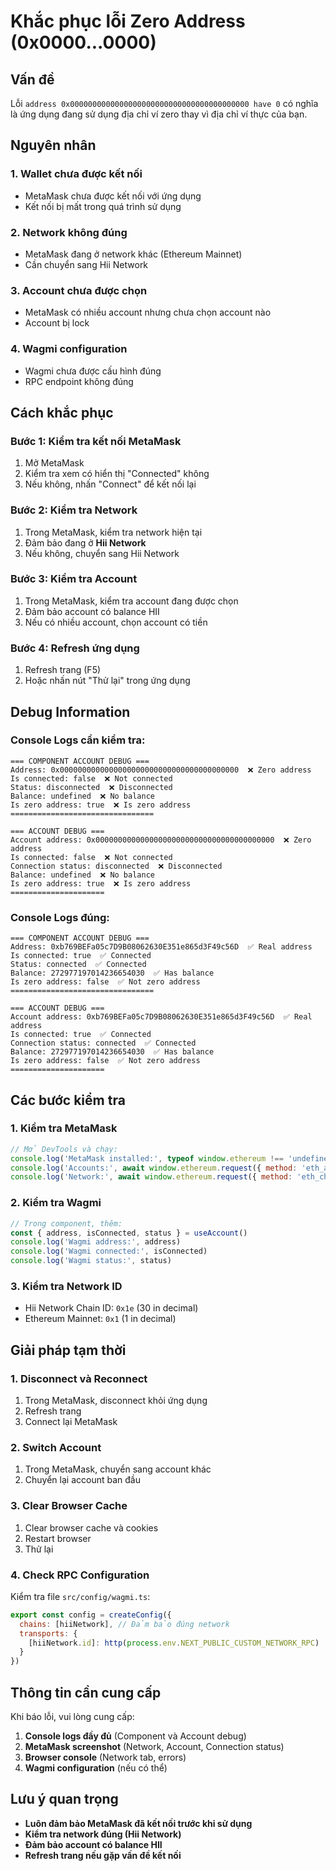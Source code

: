 # Khắc phục lỗi Zero Address (0x0000...0000)

## Vấn đề
Lỗi `address 0x0000000000000000000000000000000000000000 have 0` có nghĩa là ứng dụng đang sử dụng địa chỉ ví zero thay vì địa chỉ ví thực của bạn.

## Nguyên nhân

### 1. **Wallet chưa được kết nối**
- MetaMask chưa được kết nối với ứng dụng
- Kết nối bị mất trong quá trình sử dụng

### 2. **Network không đúng**
- MetaMask đang ở network khác (Ethereum Mainnet)
- Cần chuyển sang Hii Network

### 3. **Account chưa được chọn**
- MetaMask có nhiều account nhưng chưa chọn account nào
- Account bị lock

### 4. **Wagmi configuration**
- Wagmi chưa được cấu hình đúng
- RPC endpoint không đúng

## Cách khắc phục

### Bước 1: Kiểm tra kết nối MetaMask
1. Mở MetaMask
2. Kiểm tra xem có hiển thị "Connected" không
3. Nếu không, nhấn "Connect" để kết nối lại

### Bước 2: Kiểm tra Network
1. Trong MetaMask, kiểm tra network hiện tại
2. Đảm bảo đang ở **Hii Network**
3. Nếu không, chuyển sang Hii Network

### Bước 3: Kiểm tra Account
1. Trong MetaMask, kiểm tra account đang được chọn
2. Đảm bảo account có balance HII
3. Nếu có nhiều account, chọn account có tiền

### Bước 4: Refresh ứng dụng
1. Refresh trang (F5)
2. Hoặc nhấn nút "Thử lại" trong ứng dụng

## Debug Information

### Console Logs cần kiểm tra:

```
=== COMPONENT ACCOUNT DEBUG ===
Address: 0x0000000000000000000000000000000000000000  ❌ Zero address
Is connected: false  ❌ Not connected
Status: disconnected  ❌ Disconnected
Balance: undefined  ❌ No balance
Is zero address: true  ❌ Is zero address
================================

=== ACCOUNT DEBUG ===
Account address: 0x0000000000000000000000000000000000000000  ❌ Zero address
Is connected: false  ❌ Not connected
Connection status: disconnected  ❌ Disconnected
Balance: undefined  ❌ No balance
Is zero address: true  ❌ Is zero address
=====================
```

### Console Logs đúng:

```
=== COMPONENT ACCOUNT DEBUG ===
Address: 0xb769BEFa05c7D9B08062630E351e865d3F49c56D  ✅ Real address
Is connected: true  ✅ Connected
Status: connected  ✅ Connected
Balance: 272977197014236654030  ✅ Has balance
Is zero address: false  ✅ Not zero address
================================

=== ACCOUNT DEBUG ===
Account address: 0xb769BEFa05c7D9B08062630E351e865d3F49c56D  ✅ Real address
Is connected: true  ✅ Connected
Connection status: connected  ✅ Connected
Balance: 272977197014236654030  ✅ Has balance
Is zero address: false  ✅ Not zero address
=====================
```

## Các bước kiểm tra

### 1. **Kiểm tra MetaMask**
```javascript
// Mở DevTools và chạy:
console.log('MetaMask installed:', typeof window.ethereum !== 'undefined')
console.log('Accounts:', await window.ethereum.request({ method: 'eth_accounts' }))
console.log('Network:', await window.ethereum.request({ method: 'eth_chainId' }))
```

### 2. **Kiểm tra Wagmi**
```javascript
// Trong component, thêm:
const { address, isConnected, status } = useAccount()
console.log('Wagmi address:', address)
console.log('Wagmi connected:', isConnected)
console.log('Wagmi status:', status)
```

### 3. **Kiểm tra Network ID**
- Hii Network Chain ID: `0x1e` (30 in decimal)
- Ethereum Mainnet: `0x1` (1 in decimal)

## Giải pháp tạm thời

### 1. **Disconnect và Reconnect**
1. Trong MetaMask, disconnect khỏi ứng dụng
2. Refresh trang
3. Connect lại MetaMask

### 2. **Switch Account**
1. Trong MetaMask, chuyển sang account khác
2. Chuyển lại account ban đầu

### 3. **Clear Browser Cache**
1. Clear browser cache và cookies
2. Restart browser
3. Thử lại

### 4. **Check RPC Configuration**
Kiểm tra file `src/config/wagmi.ts`:
```javascript
export const config = createConfig({
  chains: [hiiNetwork], // Đảm bảo đúng network
  transports: {
    [hiiNetwork.id]: http(process.env.NEXT_PUBLIC_CUSTOM_NETWORK_RPC)
  }
})
```

## Thông tin cần cung cấp

Khi báo lỗi, vui lòng cung cấp:
1. **Console logs đầy đủ** (Component và Account debug)
2. **MetaMask screenshot** (Network, Account, Connection status)
3. **Browser console** (Network tab, errors)
4. **Wagmi configuration** (nếu có thể)

## Lưu ý quan trọng

- **Luôn đảm bảo MetaMask đã kết nối trước khi sử dụng**
- **Kiểm tra network đúng (Hii Network)**
- **Đảm bảo account có balance HII**
- **Refresh trang nếu gặp vấn đề kết nối**

